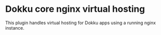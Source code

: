 # Dokku core nginx virtual hosting

This plugin handles virtual hosting for Dokku apps using a running nginx instance.

